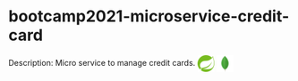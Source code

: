 # bootcamp2021-microservice-credit-card

Description: Micro service to manage credit cards.
<img align="center" alt="spring" height="30" width="30" src="https://raw.githubusercontent.com/devicons/devicon/master/icons/spring/spring-original.svg">
<img align="center" alt="mongodb" height="30" width="30" src="https://raw.githubusercontent.com/devicons/devicon/master/icons/mongodb/mongodb-original.svg">
